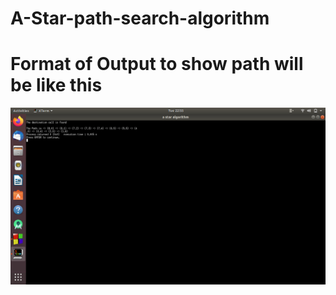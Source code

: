 # A-Star-path-search-algorithm

# Format of Output to show path will be like this

![](https://github.com/SahilRajpal-hub/A-Star-path-search-algorithm/blob/master/A-star%20algorithm%20solution%20format.png)

